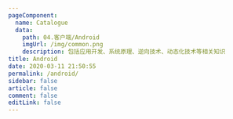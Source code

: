 ```yaml
---
pageComponent:
  name: Catalogue
  data:
    path: 04.客户端/Android
    imgUrl: /img/common.png
    description: 包括应用开发、系统原理、逆向技术、动态化技术等相关知识
title: Android
date: 2020-03-11 21:50:55
permalink: /android/
sidebar: false
article: false
comment: false
editLink: false
---
```

